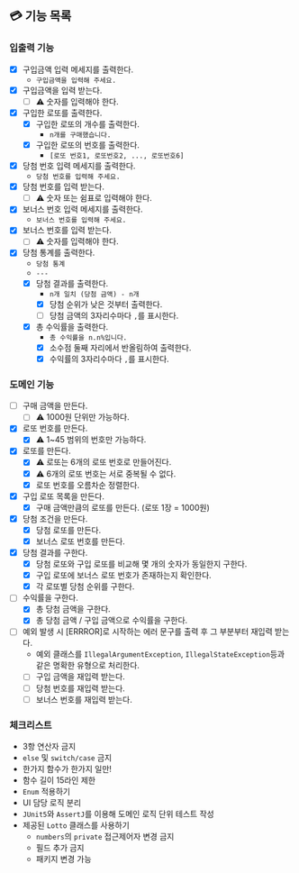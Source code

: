 ## 💳 기능 목록

### 입출력 기능

- [x] 구입금액 입력 메세지를 출력한다.
    - `구입금액을 입력해 주세요.`
- [x] 구입금액을 입력 받는다.
    - [ ] ⚠️ 숫자를 입력해야 한다.
- [x] 구입한 로또를 출력한다.
    - [x] 구입한 로또의 개수를 출력한다.
        - `n개를 구매했습니다.`
    - [x] 구입한 로또의 번호를 출력한다.
        - `[로또 번호1, 로또번호2, ..., 로또번호6]`
- [x] 당첨 번호 입력 메세지를 출력한다.
    - `당첨 번호를 입력해 주세요.`
- [x] 당첨 번호를 입력 받는다.
    - [ ] ⚠️ 숫자 또는 쉼표로 입력해야 한다.
- [x] 보너스 번호 입력 메세지를 출력한다.
    - `보너스 번호를 입력해 주세요.`
- [x] 보너스 번호를 입력 받는다.
    - [ ] ⚠️ 숫자를 입력해야 한다.
- [x] 당첨 통계를 출력한다.
    - `당첨 통계`
    - `---`
    - [x] 당첨 결과를 출력한다.
        - `n개 일치 (당첨 금액) - n개`
        - [x] 당첨 순위가 낮은 것부터 출력한다.
        - [ ] 당첨 금액의 3자리수마다 `,`를 표시한다.
    - [x] 총 수익률을 출력한다.
        - `총 수익률을 n.n%입니다.`
        - [x] 소수점 둘째 자리에서 반올림하여 출력한다.
        - [x] 수익률의 3자리수마다 `,`를 표시한다.

### 도메인 기능

- [ ] 구매 금액을 만든다.
    - [ ] ⚠️ 1000원 단위만 가능하다.
- [x] 로또 번호를 만든다.
    - [x] ⚠️ 1~45 범위의 번호만 가능하다.
- [x] 로또를 만든다.
    - [x] ⚠️ 로또는 6개의 로또 번호로 만들어진다.
    - [x] ⚠️ 6개의 로또 번호는 서로 중복될 수 없다.
    - [x] 로또 번호를 오름차순 정렬한다.
- [x] 구입 로또 목록을 만든다.
    - [x] 구매 금액만큼의 로또를 만든다. (로또 1장 = 1000원)
- [x] 당첨 조건을 만든다.
    - [x] 당첨 로또를 만든다.
    - [x] 보너스 로또 번호를 만든다.
- [x] 당첨 결과를 구한다.
    - [x] 당첨 로또와 구입 로또를 비교해 몇 개의 숫자가 동일한지 구한다.
    - [x] 구입 로또에 보너스 로또 번호가 존재하는지 확인한다.
    - [x] 각 로또별 당첨 순위를 구한다.
- [ ] 수익률을 구한다.
    - [x] 총 당첨 금액을 구한다.
    - [x] 총 당첨 금액 / 구입 금액으로 수익률을 구한다.
- [ ] 예외 발생 시 [ERRROR]로 시작하는 에러 문구를 출력 후 그 부분부터 재입력 받는다.
    - 예외 클래스를 `IllegalArgumentException`, `IllegalStateException`등과 같은 명확한 유형으로 처리한다.
    - [ ] 구입 금액을 재입력 받는다.
    - [ ] 당첨 번호를 재입력 받는다.
    - [ ] 보너스 번호를 재입력 받는다.

### 체크리스트

- 3항 연산자 금지
- `else` 및 `switch/case` 금지
- 한가지 함수가 한가지 일만!
- 함수 길이 15라인 제한
- `Enum` 적용하기
- UI 담당 로직 분리
- `JUnit5`와 `AssertJ`를 이용해 도메인 로직 단위 테스트 작성
- 제공된 `Lotto` 클래스를 사용하기
    - `numbers`의 `private` 접근제어자 변경 금지
    - 필드 추가 금지
    - 패키지 변경 가능
